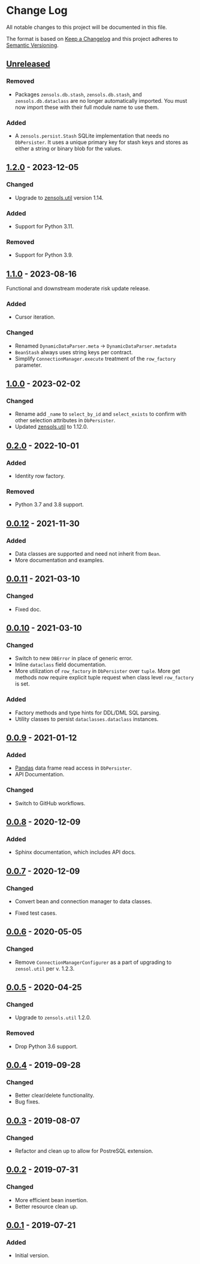 # Change Log
All notable changes to this project will be documented in this file.

The format is based on [Keep a Changelog](http://keepachangelog.com/)
and this project adheres to [Semantic Versioning](http://semver.org/).


## [Unreleased]


### Removed
- Packages `zensols.db.stash`, `zensols.db.stash`, and `zensols.db.dataclass`
  are no longer automatically imported.  You must now import these with their
  full module name to use them.

### Added
- A `zensols.persist.Stash` SQLite implementation that needs no `DbPersister`.
  It uses a unique primary key for stash keys and stores as either a string or
  binary blob for the values.


## [1.2.0] - 2023-12-05
### Changed
- Upgrade to [zensols.util] version 1.14.

### Added
- Support for Python 3.11.

### Removed
- Support for Python 3.9.


## [1.1.0] - 2023-08-16
Functional and downstream moderate risk update release.

### Added
- Cursor iteration.

### Changed
- Renamed `DynamicDataParser.meta` -> `DynamicDataParser.metadata`
- `BeanStash` always uses string keys per contract.
- Simplify `ConnectionManager.execute` treatment of the `row_factory`
  parameter.


## [1.0.0] - 2023-02-02
### Changed
- Rename add `_name` to `select_by_id` and `select_exists` to confirm with
  other selection attributes in `DbPersister`.
- Updated [zensols.util] to 1.12.0.


## [0.2.0] - 2022-10-01
### Added
- Identity row factory.

### Removed
- Python 3.7 and 3.8 support.


## [0.0.12] - 2021-11-30
### Added
- Data classes are supported and need not inherit from `Bean`.
- More documentation and examples.


## [0.0.11] - 2021-03-10
### Changed
- Fixed doc.


## [0.0.10] - 2021-03-10
### Changed
- Switch to new `DBError` in place of generic error.
- Inline `dataclass` field documentation.
- More utilization of `row_factory` in `DbPersister` over `tuple`.  More get
  methods now require explicit tuple request when class level `row_factory` is
  set.
### Added
- Factory methods and type hints for DDL/DML SQL parsing.
- Utility classes to persist `dataclasses.dataclass` instances.


## [0.0.9] - 2021-01-12
### Added
- [Pandas] data frame read access in `DbPersister`.
- API Documentation.
### Changed
- Switch to GitHub workflows.


## [0.0.8] - 2020-12-09
### Added
- Sphinx documentation, which includes API docs.


## [0.0.7] - 2020-12-09
### Changed
- Convert bean and connection manager to data classes.

- Fixed test cases.


## [0.0.6] - 2020-05-05
### Changed
- Remove `ConnectionManagerConfigurer` as a part of upgrading to `zensol.util`
  per v. 1.2.3.


## [0.0.5] - 2020-04-25
### Changed
- Upgrade to ``zensols.util`` 1.2.0.
### Removed
- Drop Python 3.6 support.


## [0.0.4] - 2019-09-28
### Changed
- Better clear/delete functionality.
- Bug fixes.


## [0.0.3] - 2019-08-07
### Changed
- Refactor and clean up to allow for PostreSQL extension.


## [0.0.2] - 2019-07-31
### Changed
- More efficient bean insertion.
- Better resource clean up.


## [0.0.1] - 2019-07-21
### Added
- Initial version.


<!-- links -->
[Unreleased]: https://github.com/plandes/dbutil/compare/v1.2.0...HEAD
[1.2.0]: https://github.com/plandes/dbutil/compare/v1.1.0...v1.2.0
[1.1.0]: https://github.com/plandes/dbutil/compare/v1.0.0...v1.1.0
[1.0.0]: https://github.com/plandes/dbutil/compare/v0.2.0...v1.0.0
[0.2.0]: https://github.com/plandes/dbutil/compare/v0.0.12...v0.2.0
[0.0.12]: https://github.com/plandes/dbutil/compare/v0.0.11...v0.0.12
[0.0.11]: https://github.com/plandes/dbutil/compare/v0.0.10...v0.0.11
[0.0.10]: https://github.com/plandes/dbutil/compare/v0.0.9...v0.0.10
[0.0.9]: https://github.com/plandes/dbutil/compare/v0.0.8...v0.0.9
[0.0.8]: https://github.com/plandes/dbutil/compare/v0.0.7...v0.0.8
[0.0.7]: https://github.com/plandes/dbutil/compare/v0.0.6...v0.0.7
[0.0.6]: https://github.com/plandes/dbutil/compare/v0.0.5...v0.0.6
[0.0.5]: https://github.com/plandes/dbutil/compare/v0.0.4...v0.0.5
[0.0.4]: https://github.com/plandes/dbutil/compare/v0.0.3...v0.0.4
[0.0.3]: https://github.com/plandes/dbutil/compare/v0.0.2...v0.0.3
[0.0.2]: https://github.com/plandes/dbutil/compare/v0.0.1...v0.0.2
[0.0.1]: https://github.com/plandes/dbutil/compare/v0.0.0...v0.0.1


[Pandas]: https://pandas.pydata.org
[zensols.util]: https://github.com/plandes/util
